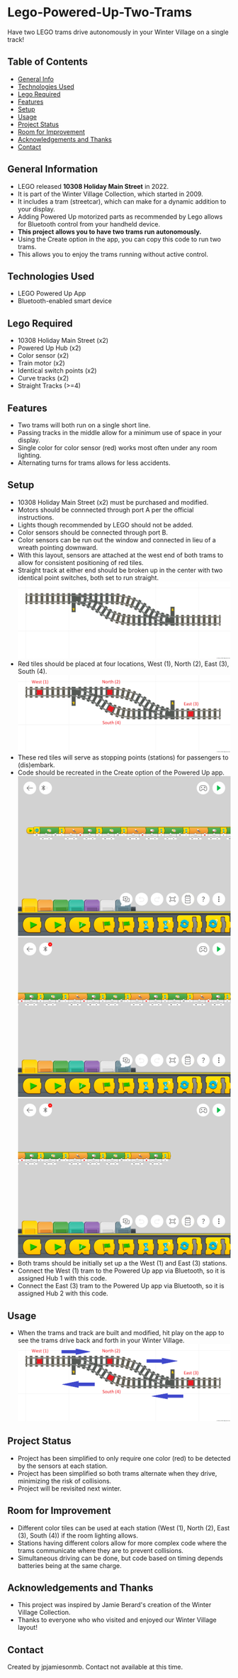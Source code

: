 # Lego-Powered-Up-Two-Trams

Have two LEGO trams drive autonomously in your Winter Village on a single track!

## Table of Contents
* [General Info](#general-information)
* [Technologies Used](#technologies-used)
* [Lego Required](#lego-required)
* [Features](#features)
* [Setup](#setup)
* [Usage](#usage)
* [Project Status](#project-status)
* [Room for Improvement](#room-for-improvement)
* [Acknowledgements and Thanks](#acknowledgements-and-thanks)
* [Contact](#contact)

## General Information
- LEGO released **10308 Holiday Main Street** in 2022.
- It is part of the Winter Village Collection, which started in 2009.
- It includes a tram (streetcar), which can make for a dynamic addition to your display.
- Adding Powered Up motorized parts as recommended by Lego allows for Bluetooth control from your handheld device.
- **This project allows you to have two trams run autonomously.**
- Using the Create option in the app, you can copy this code to run two trams.
- This allows you to enjoy the trams running without active control.

## Technologies Used
- LEGO Powered Up App
- Bluetooth-enabled smart device

## Lego Required
- 10308 Holiday Main Street (x2)
- Powered Up Hub (x2)
- Color sensor (x2)
- Train motor (x2)
- Identical switch points (x2)
- Curve tracks (x2)
- Straight Tracks (>=4)

## Features
- Two trams will both run on a single short line.
- Passing tracks in the middle allow for a minimum use of space in your display.
- Single color for color sensor (red) works most often under any room lighting.
- Alternating turns for trams allows for less accidents.

## Setup
- 10308 Holiday Main Street (x2) must be purchased and modified.
- Motors should be connnected through port A per the official instructions.
- Lights though recommended by LEGO should not be added.
- Color sensors should be connected through port B.
- Color sensors can be run out the window and connected in lieu of a wreath pointing downward.
- With this layout, sensors are attached at the west end of both trams to allow for consistent positioning of red tiles.
- Straight track at either end should be broken up in the center with two identical point switches, both set to run straight.
![Track Layout](https://github.com/jpjamiesonmb/Lego-Powered-Up-Two-Trams/blob/main/Lego-Two-Trams-Track-1.png)
- Red tiles should be placed at four locations, West (1), North (2), East (3), South (4).
![Station Layout](https://github.com/jpjamiesonmb/Lego-Powered-Up-Two-Trams/blob/main/Lego-Two-Trams-Track-3-Stations.png)
- These red tiles will serve as stopping points (stations) for passengers to (dis)embark.
- Code should be recreated in the Create option of the Powered Up app.
![Code 1](https://github.com/jpjamiesonmb/Lego-Powered-Up-Two-Trams/blob/main/Lego-Two-Trams-Code-1.PNG)
![Code 2](https://github.com/jpjamiesonmb/Lego-Powered-Up-Two-Trams/blob/main/Lego-Two-Trams-Code-2.PNG)
![Code 3](https://github.com/jpjamiesonmb/Lego-Powered-Up-Two-Trams/blob/main/Lego-Two-Trams-Code-3.PNG)
- Both trams should be initially set up a the West (1) and East (3) stations.
- Connect the West (1) tram to the Powered Up app via Bluetooth, so it is assigned Hub 1 with this code.
- Connect the East (3) tram to the Powered Up app via Bluetooth, so it is assigned Hub 2 with this code.

## Usage
- When the trams and track are built and modified, hit play on the app to see the trams drive back and forth in your Winter Village.
![Tram Flow](https://github.com/jpjamiesonmb/Lego-Powered-Up-Two-Trams/blob/main/Lego-Two-Trams-Track-4-Flow.png)

## Project Status
- Project has been simplified to only require one color (red) to be detected by the sensors at each station.  
- Project has been simplified so both trams alternate when they drive, minimizing the risk of collisions.
- Project will be revisited next winter. 

## Room for Improvement
- Different color tiles can be used at each station (West (1), North (2), East (3), South (4)) if the room lighting allows. 
- Stations having different colors allow for more complex code where the trams communicate where they are to prevent collisions.
- Simultaneous driving can be done, but code based on timing depends batteries being at the same charge. 

## Acknowledgements and Thanks
- This project was inspired by Jamie Berard's creation of the Winter Village Collection.
- Thanks to everyone who who visited and enjoyed our Winter Village layout!

## Contact
Created by jpjamiesonmb. Contact not available at this time.
